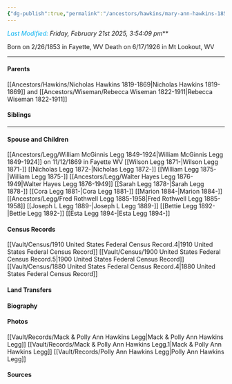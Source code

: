 ```yaml
---
{"dg-publish":true,"permalink":"/ancestors/hawkins/mary-ann-hawkins-1853-1926/","tags":["Mary-Ann-Hawkins"]}
---
```


*<font color="#00b0f0">Last Modified:</font> Friday, February 21st 2025, 3:54:09 pm***

Born on  2/26/1853 in Fayette, WV
Death on 6/17/1926 in Mt Lookout, WV

---
#### Parents

[[Ancestors/Hawkins/Nicholas Hawkins 1819-1869\|Nicholas Hawkins 1819-1869]] and [[Ancestors/Wiseman/Rebecca Wiseman 1822-1911\|Rebecca Wiseman 1822-1911]]
#### Siblings
<!-- Link to sibling -->

---
#### Spouse and Children
[[Ancestors/Legg/William McGinnis Legg 1849-1924\|William McGinnis Legg 1849-1924]] on 11/12/1869 in Fayette WV
[[Wilson Legg 1871-\|Wilson Legg 1871-]]
[[Nicholas Legg 1872-\|Nicholas Legg 1872-]]
[[William Legg 1875-\|William Legg 1875-]]
[[Ancestors/Legg/Walter Hayes Legg 1876-1949\|Walter Hayes Legg 1876-1949]]
[[Sarah Legg 1878-\|Sarah Legg 1878-]]
[[Cora Legg 1881-\|Cora Legg 1881-]]
[[Marion 1884-\|Marion 1884-]]
[[Ancestors/Legg/Fred Rothwell Legg 1885-1958\|Fred Rothwell Legg 1885-1958]]
[[Joseph L Legg 1889-\|Joseph L Legg 1889-]]
[[Bettie Legg  1892-\|Bettie Legg  1892-]]
[[Esta Legg 1894-\|Esta Legg 1894-]]

#### Census Records
[[Vault/Census/1910 United States Federal Census Record.4\|1910 United States Federal Census Record]]
[[Vault/Census/1900 United States Federal Census Record.5\|1900 United States Federal Census Record]]
[[Vault/Census/1880 United States Federal Census Record.4\|1880 United States Federal Census Record]]
#### Land Transfers

#### Biography

#### Photos
[[Vault/Records/Mack & Polly Ann Hawkins Legg\|Mack & Polly Ann Hawkins Legg]]
[[Vault/Records/Mack & Polly Ann Hawkins Legg.1\|Mack & Polly Ann Hawkins Legg]]
[[Vault/Records/Polly Ann Hawkins Legg\|Polly Ann Hawkins Legg]]

#### Sources

